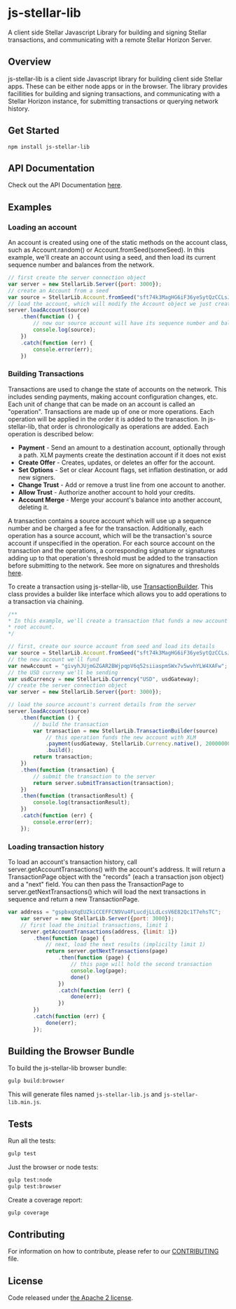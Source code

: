 # js-stellar-lib

A client side Stellar Javascript Library for building and signing Stellar transactions, and communicating with a remote Stellar Horizon Server.

## Overview

js-stellar-lib is a client side Javascript library for building client side Stellar apps. These can be either node apps or in the browser. The library provides facillities for building and signing transactions, and communicating with a Stellar Horizon instance, for submitting transactions or querying network history.

## Get Started

```
npm install js-stellar-lib
```

## API Documentation

Check out the API Documentation [here](http://stellar.github.io/js-stellar-lib).

## Examples

### Loading an account

An account is created using one of the static methods on the account class, such as Account.random() or Account.fromSeed(someSeed). In this example, we'll create an account using a seed, and then load its current sequence number and balances from the network.

```javascript
// first create the server connection object
var server = new StellarLib.Server({port: 3000});
// create an Account from a seed
var source = StellarLib.Account.fromSeed("sft74k3MagHG6iF36yeSytQzCCLsJ2Fo9K4YJpQCECwgoUobc4v");
// load the account, which will modify the Account object we just created
server.loadAccount(source)
    .then(function () {
        // now our source account will have its sequence number and balances loaded
        console.log(source);
    })
    .catch(function (err) {
        console.error(err);
    })
```

### Building Transactions

Transactions are used to change the state of accounts on the network. This includes
sending payments, making account configuration changes, etc. Each unit of change that
can be made on an account is called an "operation". Transactions are made up of one or
more operations. Each operation will be applied in the order it is added to the tranasction. In js-stellar-lib, that order is chronologically as operations are added. Each operation is described below:

* **Payment** - Send an amount to a destination account, optionally through a path.
    XLM payments create the destination account if it does not exist
* **Create Offer** - Creates, updates, or deletes an offer for the account.
* **Set Options** - Set or clear Account flags, set inflation destination, or add new signers.
* **Change Trust** - Add or remove a trust line from one account to another.
* **Allow Trust** - Authorize another account to hold your credits.
* **Account Merge** - Merge your account's balance into another account, deleting it.

A transaction contains a source account which will use up a sequence number and be charged a fee for the transaction. Additionally, each operation has a source account,
which will be the transaction's source account if unspecified in the operation. For
each source account on the transaction and the operations, a corresponding signature
or signatures adding up to that operation's threshold must be added to the transaction before submitting to the network. See more on signatures and thresholds [here](https://github.com/stellar/stellar-core/tree/dc8a9adb494b0584fda9500fb1a465d175efdfd4/src/transactions#thresholds).

To create a transaction using js-stellar-lib, use [TransactionBuilder](https://github.com/stellar/js-stellar-lib/blob/master/src/transaction_builder.js). This class provides
a builder like interface which allows you to add operations to a transaction via chaining.



```javascript
/**
* In this example, we'll create a transaction that funds a new account from the
* root account.
*/

// first, create our source account from seed and load its details
var source = StellarLib.Account.fromSeed("sft74k3MagHG6iF36yeSytQzCCLsJ2Fo9K4YJpQCECwgoUobc4v");
// the new account we'll fund
var newAccount = "givyhJUjmGZGAR2BWjpqpV6q52siiaspmSWx7v5wvhYLW4XAFw";
// the USD curreny we'll be sending
var usdCurrency = new StellarLib.Currency("USD", usdGateway);
// create the server connection object
var server = new StellarLib.Server({port: 3000});

// load the source account's current details from the server
server.loadAccount(source)
    .then(function () {
        // build the transaction
        var transaction = new StellarLib.TransactionBuilder(source)
            // this operation funds the new account with XLM
            .payment(usdGateway, StellarLib.Currency.native(), 20000000)
            .build();
        return transaction;
    })
    .then(function (transaction) {
        // submit the transaction to the server
        return server.submitTransaction(transaction);
    })
    .then(function (transactionResult) {
        console.log(transactionResult);
    })
    .catch(function (err) {
        console.error(err);
    });
```

### Loading transaction history

To load an account's transaction history, call server.getAccountTransactions()
with the account's address. It will return a TransactionPage object with the
"records" (each a transaction json object) and a "next" field. You can then
pass the TransactionPage to server.getNextTransactions() which will load the next
transactions in sequence and return a new TransactionPage.

```javascript
var address = "gspbxqXqEUZkiCCEFFCN9Vu4FLucdjLLdLcsV6E82Qc1T7ehsTC";
    var server = new StellarLib.Server({port: 3000});
    // first load the initial transactions, limit 1
    server.getAccountTransactions(address, {limit: 1})
        .then(function (page) {
            // next, load the next results (implicilty limit 1)
            return server.getNextTransactions(page)
                .then(function (page) {
                    // this page will hold the second transaction
                    console.log(page);
                    done()
                })
                .catch(function (err) {
                    done(err);
                })
        })
        .catch(function (err) {
            done(err);
        });
```

## Building the Browser Bundle

To build the js-stellar-lib browser bundle:

```sh
gulp build:browser
```

This will generate files named `js-stellar-lib.js` and `js-stellar-lib.min.js`.
## Tests

Run all the tests:

```sh
gulp test
```
Just the browser or node tests:
```sh
gulp test:node
gulp test:browser
```
Create a coverage report:
```sh
gulp coverage
```

## Contributing

For information on how to contribute, please refer to our [CONTRIBUTING](https://github.com/stellar/js-stellar-lib/blob/master/CONTRIBUTING.md) file.

## License

Code released under [the Apache 2 license](https://github.com/stellar/js-stellar-lib/blob/master/LICENSE).